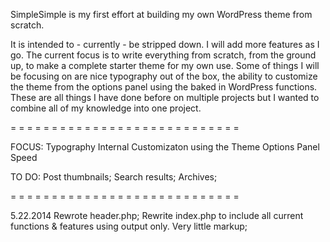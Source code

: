 SimpleSimple is my first effort at building my own WordPress theme from scratch. 

It is intended to - currently - be stripped down. I will add more features as I go. The current focus is to write everything from scratch, from the ground up, to make a complete starter theme for my own use. Some of things I will be focusing on are nice typography out of the box, the ability to customize the theme from the options panel using the baked in WordPress functions. These are all things I have done before on multiple projects but I wanted to combine all of my knowledge into one project. 

= = = = = = = = = = = = = = = = = = = = = = = = = = = =

FOCUS:
Typography
Internal Customizaton using the Theme Options Panel
Speed

TO DO:
Post thumbnails;
Search results;
Archives;


= = = = = = = = = = = = = = = = = = = = = = = = = = = =


5.22.2014
Rewrote header.php;
Rewrite index.php to include all current functions & features using output only. Very little markup;


